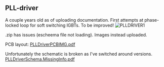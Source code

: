 ## PLL-driver
A couple years old as of uploading documentation. First attempts at phase-locked loop for soft switching IGBTs. To be improved!
![PLLDRIVER1](https://github.com/declansl/PLL-driver/assets/137135495/3f0ec102-a857-404e-be20-4662a2463a97)

.zip has issues (escheema file not loading). Images instead uploaded.

PCB layout:
[PLLDriverPCBIMG.pdf](https://github.com/declansl/PLL-driver/files/13859346/PLLDriverPCBIMG.pdf)

Unfortunately the schematic is broken as I've switched around versions.
[PLLDriverSchema.MissingInfo.pdf](https://github.com/declansl/PLL-driver/files/13859358/PLLDriverSchema.MissingInfo.pdf)
